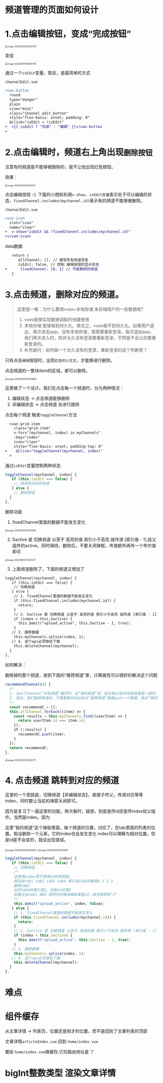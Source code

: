 # 频道管理的页面如何设计



# 1.点击编辑按钮，变成“完成按钮”

<img src="https://xingqiu-tuchuang-1256524210.cos.ap-shanghai.myqcloud.com/4575/image-20220805140822770.png" alt="image-20220805140822770" style="zoom:50%;" />

变成

<img src="https://xingqiu-tuchuang-1256524210.cos.ap-shanghai.myqcloud.com/4575/image-20220805140840745.png" alt="image-20220805140840745" style="zoom:50%;" />

通过一个`isEdit`变量，取反，是最简单的方式

`channelEdit.vue`

```diff
<van-button
  round
  type="danger"
  plain
  size="mini"
  class="channel_edit_button"
  style="flex-basis: unset; padding: 0"
  @click="isEdit = !isEdit"
+  >{{ isEdit ? "完成" : "编辑" }}</van-button
>
```







# 2.点击编辑时，频道右上角出现`删除按钮`

注意有的频道是不能够被删除的，就不让他出现红色按钮。

效果：

<img src="https://xingqiu-tuchuang-1256524210.cos.ap-shanghai.myqcloud.com/4575/image-20220805141055077.png" alt="image-20220805141055077" style="zoom:50%;" />

点击编辑按钮 -》下面的小图标利用`v-show`，`isEdit变量`表示处于可以编辑的状态，`fixedChannel.includes(mychannel.id)`表示有的频道不能够被删除。

`channelEdit.vue`

```diff
<van-icon
  slot="icon"
  name="clear"
+  v-show="isEdit && !fixedChannel.includes(mychannel.id)"
></van-icon>
```

data数据

```diff
   return {
      allChannel: [], // 接受所有频道信息
      isEdit: false, // 控制 编辑按钮的显示状态
+      fixedChannel: [0, 1] // 不能删除的频道
   }
```





# 3.点击频道，删除对应的频道。

>这里提一嘴：为什么要用vuex+本地存储 来存储用户的一些数据呢?
>
>1. vuex能够实现数据调取的快捷使用
>2. 本地存储 能够做到持久化。换言之，vuex做不到持久化。如果用户退出，再次进去app，没有本地存储，就需要重新登录。每次退出app，我们再次进入时，除非太久没有登录要重新登录，不然是不会让你要重新登录的。
>3. 补充疑问：如何做一个太久没有的登录，重新登录的这个判断呢？





只有点击`编辑`按钮时，出现`红色的小叉叉`，才能够进行删除。

点击频道的一整块item的区域，都可以删除。

<img src="https://xingqiu-tuchuang-1256524210.cos.ap-shanghai.myqcloud.com/4575/image-20220805142349880.png" alt="image-20220805142349880" style="zoom:50%;" />

这里做了一个设计。我们在点击每一个频道时，分为两种情况：

1. 编辑状态 -> 点击频道能够删除
2. 非编辑状态 -> 点击频道 会进行跳转



点击每个频道 触发`toggleChannel`方法

```diff
  <van-grid-item
    class="grid-item"
    v-for="(mychannel, index) in myChannels"
    :key="index"
    icon="clear"
    style="flex-basis: unset; padding-top: 0"
+    @click="toggleChannel(mychannel, index)"
  >
```



通过`isEdit`变量控制两种状态

```js
toggleChannel(mychannel, index) {
   if (this.isEdit === false) {
    // 跳转到对应的频道
   } else {
    // 删除频道
  }
},
```



删除功能

1. fixedChannel里面的数据不能发生变化

<img src="https://xingqiu-tuchuang-1256524210.cos.ap-shanghai.myqcloud.com/4575/image-20220805151303489.png" alt="image-20220805151303489" style="zoom:50%;" />

2. Sactive 是 切换频道 以至于 高亮的值 索引小于高亮 就传递 [索引值 - 1],给父组件的active。同时保持，删除后，不要关闭弹框，传值额外再传一个布尔值即可

<img src="https://xingqiu-tuchuang-1256524210.cos.ap-shanghai.myqcloud.com/4575/image-20220805151421277.png" alt="image-20220805151421277" style="zoom:50%;" />

3. 上面频道删除了，下面的频道又增加了

```diff
toggleChannel(mychannel, index) {
   if (this.isEdit === false) {
    // 切换频道
   } else {
    // 1. fixedChannel里面的数据不能发生变化
    if (this.fixedChannel.includes(mychannel.id)) {
      return;
    }
    // 2. Sactive 是 切换频道 以至于 高亮的值 索引小于高亮 就传递 [索引值 - 1]
    if (index < this.Sactive) {
      this.$emit("upload_active", this.Sactive - 1, true);
    }
   // 3. 删除数据
    this.myChannels.splice(index, 1);
   // 4. 这个api必须放在下面
    this.deleteChannel(mychannel);
  }
},
```



如何解决：

删除掉的那个频道，放到下面的“推荐频道”里，计算属性可以很好的解决这个问题

```js
recommendChannels() {
  /*
  1. 从allChannel“所有频道”遍历时，去“我的频道”找，是否有id和所有频道里面一致的，如果找不到，就把这个数据放到recommendC，返回给recommendChannels频道推荐下面。
  2. 因此，我们删除频道时，不需要额外的比如从“推荐频道”里面push一个数据，再从“我的频道里面”pop一个数据出来
  */
  const recommendC = [];
  this.allChannel.forEach((item) => {
    const results = this.myChannels.find((userItem) => {
      return userItem.id === item.id;
    });
    if (!results) {
      recommendC.push(item);
    }
  });
  return recommendC;
},
```



<img src="https://xingqiu-tuchuang-1256524210.cos.ap-shanghai.myqcloud.com/4575/image-20220805152006771.png" alt="image-20220805152006771" style="zoom:50%;" />





# 4. 点击频道 跳转到对应的频道

这里的一个思路是，切换频道【非编辑状态】，直接子传父，传递对应等等index，同时要让当前的弹窗关闭即可。

因为是复习了一遍这里的功能，再次看时，疑惑，到底是传id还是传index给父组件。当然是index。因为

这里“我的频道”这个弹层里面，每个频道的位置，对应了，在tab里面的列表的位置。假设删除一个元素，它的index也会发生变化 index可以理解为相对位置。但是id是不会变的，就会出现错误。

<img src="https://xingqiu-tuchuang-1256524210.cos.ap-shanghai.myqcloud.com/4575/image-20220805152454932.png" alt="image-20220805152454932" style="zoom:50%;" />

<img src="https://xingqiu-tuchuang-1256524210.cos.ap-shanghai.myqcloud.com/4575/image-20220805152531097.png" alt="image-20220805152531097" style="zoom:50%;" />





```js
toggleChannel(mychannel, index) {
   if (this.isEdit === false) {
    // 切换频道
    /*
    这里用index而不是用id的原因是。
    假设有tab1 tab2 tab3 tab4 索引和id此时都是0 1 2 3
    删除tab3
    此时tab4的索引是2，但是id还是3
    如果点击tab4 请问 跳转的时候依据如果是id，就会跳转到“3“
    */
    this.$emit("upload_active", index, false);
   } else {
    // 1. fixedChannel里面的数据不能发生变化
    if (this.fixedChannel.includes(mychannel.id)) {
      return;
    }
    // 2. Sactive 是 切换频道 以至于 高亮的值 索引小于高亮 就传递 [索引值 - 1]
    if (index < this.Sactive) {
      this.$emit("upload_active", this.Sactive - 1, true);
    }
   // 3. 删除数据
    this.myChannels.splice(index, 1);
   // 4. 这个api必须放在下面
    this.deleteChannel(mychannel);
  }
},
```







# 难点

# 组件缓存

从文章详情 -> 列表页，位置还是刚才的位置，而不是回到了文章列表的顶部

文章详情`articleIndex.vue` 回到 `home/index.vue`



要给 `home/index.vue`做缓存,它的路由地址是 '/'





# bigInt整数类型 渲染文章详情

